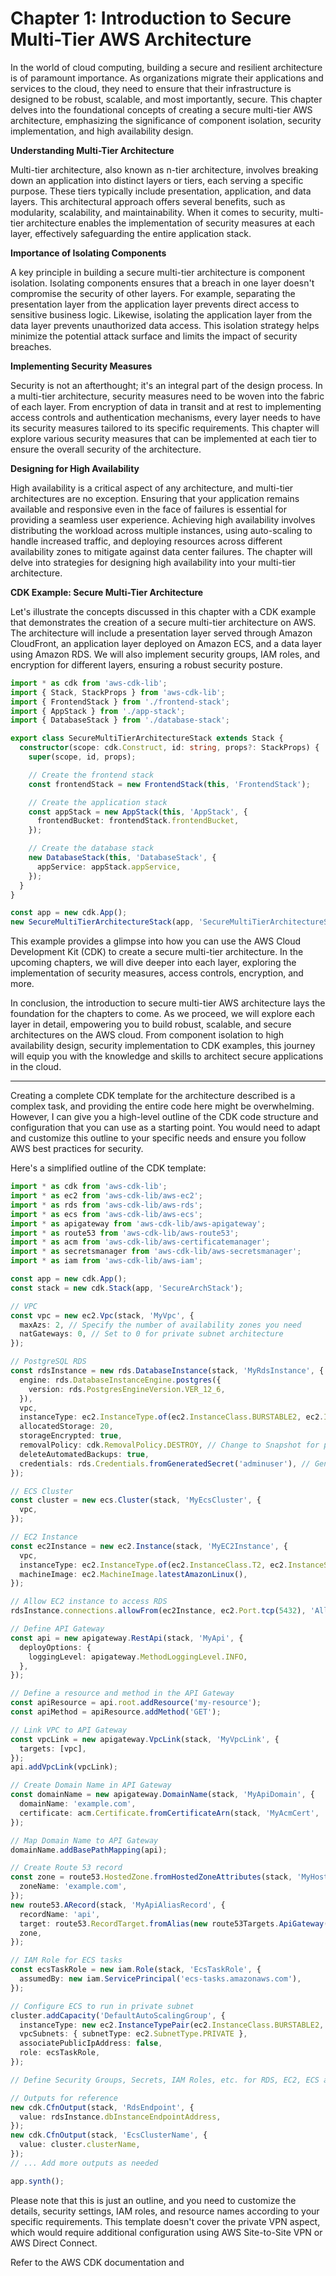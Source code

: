 # **Chapter 1: Introduction to Secure Multi-Tier AWS Architecture**

In the world of cloud computing, building a secure and resilient architecture is of paramount importance. As organizations migrate their applications and services to the cloud, they need to ensure that their infrastructure is designed to be robust, scalable, and most importantly, secure. This chapter delves into the foundational concepts of creating a secure multi-tier AWS architecture, emphasizing the significance of component isolation, security implementation, and high availability design.

**Understanding Multi-Tier Architecture**

Multi-tier architecture, also known as n-tier architecture, involves breaking down an application into distinct layers or tiers, each serving a specific purpose. These tiers typically include presentation, application, and data layers. This architectural approach offers several benefits, such as modularity, scalability, and maintainability. When it comes to security, multi-tier architecture enables the implementation of security measures at each layer, effectively safeguarding the entire application stack.

**Importance of Isolating Components**

A key principle in building a secure multi-tier architecture is component isolation. Isolating components ensures that a breach in one layer doesn't compromise the security of other layers. For example, separating the presentation layer from the application layer prevents direct access to sensitive business logic. Likewise, isolating the application layer from the data layer prevents unauthorized data access. This isolation strategy helps minimize the potential attack surface and limits the impact of security breaches.

**Implementing Security Measures**

Security is not an afterthought; it's an integral part of the design process. In a multi-tier architecture, security measures need to be woven into the fabric of each layer. From encryption of data in transit and at rest to implementing access controls and authentication mechanisms, every layer needs to have its security measures tailored to its specific requirements. This chapter will explore various security measures that can be implemented at each tier to ensure the overall security of the architecture.

**Designing for High Availability**

High availability is a critical aspect of any architecture, and multi-tier architectures are no exception. Ensuring that your application remains available and responsive even in the face of failures is essential for providing a seamless user experience. Achieving high availability involves distributing the workload across multiple instances, using auto-scaling to handle increased traffic, and deploying resources across different availability zones to mitigate against data center failures. The chapter will delve into strategies for designing high availability into your multi-tier architecture.

**CDK Example: Secure Multi-Tier Architecture**

Let's illustrate the concepts discussed in this chapter with a CDK example that demonstrates the creation of a secure multi-tier architecture on AWS. The architecture will include a presentation layer served through Amazon CloudFront, an application layer deployed on Amazon ECS, and a data layer using Amazon RDS. We will also implement security groups, IAM roles, and encryption for different layers, ensuring a robust security posture.

```typescript
import * as cdk from 'aws-cdk-lib';
import { Stack, StackProps } from 'aws-cdk-lib';
import { FrontendStack } from './frontend-stack';
import { AppStack } from './app-stack';
import { DatabaseStack } from './database-stack';

export class SecureMultiTierArchitectureStack extends Stack {
  constructor(scope: cdk.Construct, id: string, props?: StackProps) {
    super(scope, id, props);

    // Create the frontend stack
    const frontendStack = new FrontendStack(this, 'FrontendStack');

    // Create the application stack
    const appStack = new AppStack(this, 'AppStack', {
      frontendBucket: frontendStack.frontendBucket,
    });

    // Create the database stack
    new DatabaseStack(this, 'DatabaseStack', {
      appService: appStack.appService,
    });
  }
}

const app = new cdk.App();
new SecureMultiTierArchitectureStack(app, 'SecureMultiTierArchitectureStack');
```

This example provides a glimpse into how you can use the AWS Cloud Development Kit (CDK) to create a secure multi-tier architecture. In the upcoming chapters, we will dive deeper into each layer, exploring the implementation of security measures, access controls, encryption, and more.

In conclusion, the introduction to secure multi-tier AWS architecture lays the foundation for the chapters to come. As we proceed, we will explore each layer in detail, empowering you to build robust, scalable, and secure architectures on the AWS cloud. From component isolation to high availability design, security implementation to CDK examples, this journey will equip you with the knowledge and skills to architect secure applications in the cloud.

---

Creating a complete CDK template for the architecture described is a complex task, and providing the entire code here might be overwhelming. However, I can give you a high-level outline of the CDK code structure and configuration that you can use as a starting point. You would need to adapt and customize this outline to your specific needs and ensure you follow AWS best practices for security.

Here's a simplified outline of the CDK template:

```typescript
import * as cdk from 'aws-cdk-lib';
import * as ec2 from 'aws-cdk-lib/aws-ec2';
import * as rds from 'aws-cdk-lib/aws-rds';
import * as ecs from 'aws-cdk-lib/aws-ecs';
import * as apigateway from 'aws-cdk-lib/aws-apigateway';
import * as route53 from 'aws-cdk-lib/aws-route53';
import * as acm from 'aws-cdk-lib/aws-certificatemanager';
import * as secretsmanager from 'aws-cdk-lib/aws-secretsmanager';
import * as iam from 'aws-cdk-lib/aws-iam';

const app = new cdk.App();
const stack = new cdk.Stack(app, 'SecureArchStack');

// VPC
const vpc = new ec2.Vpc(stack, 'MyVpc', {
  maxAzs: 2, // Specify the number of availability zones you need
  natGateways: 0, // Set to 0 for private subnet architecture
});

// PostgreSQL RDS
const rdsInstance = new rds.DatabaseInstance(stack, 'MyRdsInstance', {
  engine: rds.DatabaseInstanceEngine.postgres({
    version: rds.PostgresEngineVersion.VER_12_6,
  }),
  vpc,
  instanceType: ec2.InstanceType.of(ec2.InstanceClass.BURSTABLE2, ec2.InstanceSize.MICRO),
  allocatedStorage: 20,
  storageEncrypted: true,
  removalPolicy: cdk.RemovalPolicy.DESTROY, // Change to Snapshot for production
  deleteAutomatedBackups: true,
  credentials: rds.Credentials.fromGeneratedSecret('adminuser'), // Generated in Secrets Manager
});

// ECS Cluster
const cluster = new ecs.Cluster(stack, 'MyEcsCluster', {
  vpc,
});

// EC2 Instance
const ec2Instance = new ec2.Instance(stack, 'MyEC2Instance', {
  vpc,
  instanceType: ec2.InstanceType.of(ec2.InstanceClass.T2, ec2.InstanceSize.MICRO),
  machineImage: ec2.MachineImage.latestAmazonLinux(),
});

// Allow EC2 instance to access RDS
rdsInstance.connections.allowFrom(ec2Instance, ec2.Port.tcp(5432), 'Allow access from EC2');

// Define API Gateway
const api = new apigateway.RestApi(stack, 'MyApi', {
  deployOptions: {
    loggingLevel: apigateway.MethodLoggingLevel.INFO,
  },
});

// Define a resource and method in the API Gateway
const apiResource = api.root.addResource('my-resource');
const apiMethod = apiResource.addMethod('GET');

// Link VPC to API Gateway
const vpcLink = new apigateway.VpcLink(stack, 'MyVpcLink', {
  targets: [vpc],
});
api.addVpcLink(vpcLink);

// Create Domain Name in API Gateway
const domainName = new apigateway.DomainName(stack, 'MyApiDomain', {
  domainName: 'example.com',
  certificate: acm.Certificate.fromCertificateArn(stack, 'MyAcmCert', 'arn:aws:acm:us-east-1:123456789012:certificate/abcdef12-3456-7890-abcd-ef1234567890'),
});

// Map Domain Name to API Gateway
domainName.addBasePathMapping(api);

// Create Route 53 record
const zone = route53.HostedZone.fromHostedZoneAttributes(stack, 'MyHostedZone', {
  zoneName: 'example.com',
});
new route53.ARecord(stack, 'MyApiAliasRecord', {
  recordName: 'api',
  target: route53.RecordTarget.fromAlias(new route53Targets.ApiGateway(api)),
  zone,
});

// IAM Role for ECS tasks
const ecsTaskRole = new iam.Role(stack, 'EcsTaskRole', {
  assumedBy: new iam.ServicePrincipal('ecs-tasks.amazonaws.com'),
});

// Configure ECS to run in private subnet
cluster.addCapacity('DefaultAutoScalingGroup', {
  instanceType: new ec2.InstanceTypePair(ec2.InstanceClass.BURSTABLE2, ec2.InstanceSize.MICRO),
  vpcSubnets: { subnetType: ec2.SubnetType.PRIVATE },
  associatePublicIpAddress: false,
  role: ecsTaskRole,
});

// Define Security Groups, Secrets, IAM Roles, etc. for RDS, EC2, ECS as needed

// Outputs for reference
new cdk.CfnOutput(stack, 'RdsEndpoint', {
  value: rdsInstance.dbInstanceEndpointAddress,
});
new cdk.CfnOutput(stack, 'EcsClusterName', {
  value: cluster.clusterName,
});
// ... Add more outputs as needed

app.synth();
```

Please note that this is just an outline, and you need to customize the details, security settings, IAM roles, and resource names according to your specific requirements. This template doesn't cover the private VPN aspect, which would require additional configuration using AWS Site-to-Site VPN or AWS Direct Connect.

Refer to the AWS CDK documentation and